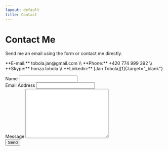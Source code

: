 ```yaml
---
layout: default
title: Contact
---
```


<div class="contact-container">
  <div id="contact">
    <h1 class="pageTitle">Contact Me</h1>
    <div class="contactContent">
      <p class="intro">
        Send me an email using the form or contact me directly.
      </p>
      <p markdown="1">
        **E-mail:** tobola.jan@gmail.com \\
        **Phone:** +420 774 999 392 \\
        **Skype:** honza.tobola \\
        **Linkedin:** [Jan Tobola][1]{:target="_blank"}
      </p>
    </div>
    <form action="https://getform.org/f/71ffd5d4-9042-4ea1-8a15-fefb4f6f1de6" method="POST">
      <label for="name">Name</label>    
      <input type="text" id="name" name="name" class="full-width" required><br>
      <label for="email">Email Address</label>
      <input type="email" id="email" name="email" class="full-width" required><br>
      <label for="message">Message</label>
      <textarea name="message" id="message" cols="30" rows="10" class="full-width" required></textarea><br>
      <input type="submit" value="Send" class="button">
    </form>
  </div>
</div>

[1]: https://linkedin.com/in/jan-tobola-30335761